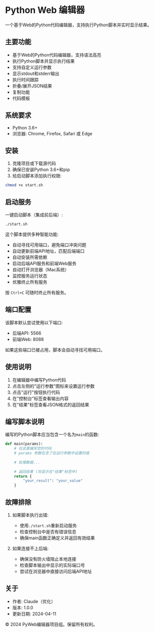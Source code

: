 # Python Web 编辑器

一个基于Web的Python代码编辑器，支持执行Python脚本并实时显示结果。

## 主要功能

- 基于Web的Python代码编辑器，支持语法高亮
- 执行Python脚本并显示执行结果
- 支持自定义运行参数
- 显示stdout和stderr输出
- 执行时间跟踪
- 折叠/展开JSON结果
- 复制功能
- 代码模板

## 系统要求

- Python 3.6+
- 浏览器: Chrome, Firefox, Safari 或 Edge

## 安装

1. 克隆项目或下载源代码
2. 确保已安装Python 3.6+和pip
3. 给启动脚本添加执行权限:

```bash
chmod +x start.sh
```

## 启动服务

一键启动脚本（集成前后端）:

```bash
./start.sh
```

这个脚本提供多种智能功能:
- 自动寻找可用端口，避免端口冲突问题
- 自动更新前端API地址，匹配后端端口
- 自动安装所需依赖
- 启动后端API服务和前端Web服务
- 自动打开浏览器（Mac系统）
- 监控服务运行状态
- 优雅终止所有服务

按 `Ctrl+C` 可随时终止所有服务。

## 端口配置

该脚本默认尝试使用以下端口:
- 后端API: 5566
- 前端Web: 8088

如果这些端口已被占用，脚本会自动寻找可用端口。

## 使用说明

1. 在编辑器中编写Python代码
2. 点击左侧的"运行参数"图标来设置运行参数
3. 点击"运行"按钮执行代码
4. 在"控制台"标签查看输出内容
5. 在"结果"标签查看JSON格式的返回结果

## 编写脚本说明

编写的Python脚本应当包含一个名为`main`的函数:

```python
def main(params):
    # 在这里编写您的代码
    # params 参数包含了在运行参数中设置的值
    
    # 处理数据...
    
    # 返回结果 (将显示在"结果"标签中)
    return {
        "your_result": "your_value"
    }
```

## 故障排除

1. 如果脚本执行出错:
   - 使用`./start.sh`重新启动服务
   - 检查控制台中是否有错误信息
   - 确保main函数正确定义并返回有效结果

2. 如果连接不上后端:
   - 确保没有防火墙阻止本地连接
   - 检查脚本输出中显示的实际端口号
   - 尝试在浏览器中直接访问后端API地址

## 关于

- 作者: Claude（优化）
- 版本: 1.0.0
- 更新日期: 2024-04-11

© 2024 PyWeb编辑器项目组。保留所有权利。 